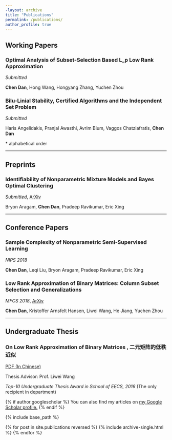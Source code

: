 ```yaml
---
-layout: archive
title: "Publications"
permalink: /publications/
author_profile: true
---
```

## Working Papers

### Optimal Analysis of Subset-Selection Based L_p Low Rank Approximation

*Submitted*

**Chen Dan**, Hong Wang, Hongyang Zhang, Yuchen Zhou

### Bilu-Linial Stability, Certified Algorithms and the Independent Set Problem

*Submitted*

Haris Angelidakis, Pranjal Awasthi, Avrim Blum, Vaggos Chatziafratis, **Chen Dan**

\* alphabetical order

---
## Preprints

### Identifiability of Nonparametric Mixture Models and Bayes Optimal Clustering

*Submitted*, [ArXiv](https://arxiv.org/abs/1802.04397)

Bryon Aragam, **Chen Dan**, Pradeep Ravikumar, Eric Xing

---

## Conference Papers

### Sample Complexity of Nonparametric Semi-Supervised Learning

*NIPS 2018*

**Chen Dan**, Leqi Liu, Bryon Aragam, Pradeep Ravikumar, Eric Xing

### Low Rank Approximation of Binary Matrices: Column Subset Selection and Generalizations

*MFCS 2018*, [ArXiv](https://arxiv.org/abs/1511.01699)

**Chen Dan**, Kristoffer Arnsfelt Hansen, Liwei Wang, He Jiang, Yuchen Zhou

---

## Undergraduate Thesis

### On Low Rank Approximation of Binary Matrices , 二元矩阵的低秩近似

[PDF (In Chinese)](https://chendancmu.github.io/files/pkuthss.pdf)

Thesis Advisor: Prof. Liwei Wang

*Top-10 Undergraduate Thesis Award in School of EECS, 2016*
(The only recipient in department)

{% if author.googlescholar %}
  You can also find my articles on <u><a href="{{author.googlescholar}}">my Google Scholar profile</a>.</u>
{% endif %}

{% include base_path %}

{% for post in site.publications reversed %}
  {% include archive-single.html %}
{% endfor %}

